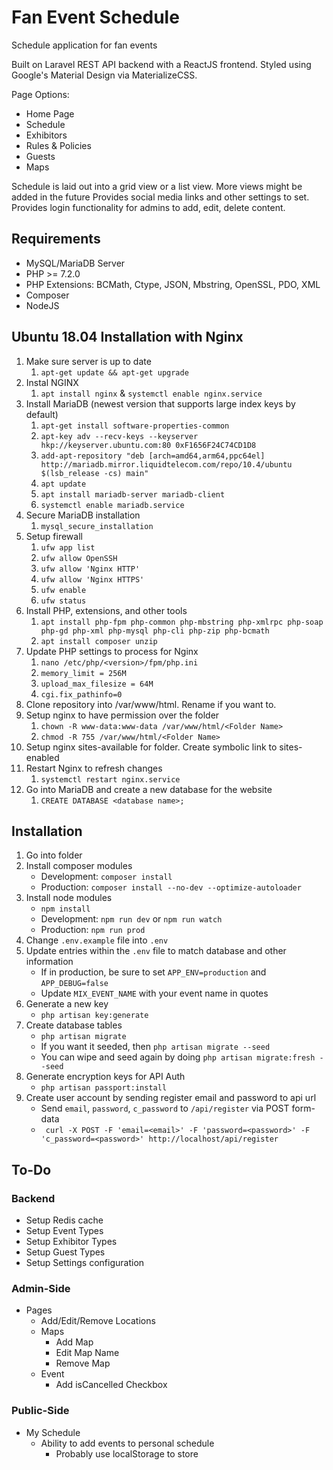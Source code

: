 # Fan Event Schedule
Schedule application for fan events

Built on Laravel REST API backend with a ReactJS frontend.
Styled using Google's Material Design via MaterializeCSS.

Page Options:
- Home Page
- Schedule
- Exhibitors
- Rules & Policies
- Guests
- Maps

Schedule is laid out into a grid view or a list view. More views might be added in the future
Provides social media links and other settings to set.
Provides login functionality for admins to add, edit, delete content.

## Requirements
* MySQL/MariaDB Server
* PHP >= 7.2.0
* PHP Extensions: BCMath, Ctype, JSON, Mbstring, OpenSSL, PDO, XML
* Composer
* NodeJS

## Ubuntu 18.04 Installation with Nginx
1. Make sure server is up to date
   1. `apt-get update && apt-get upgrade`
2. Instal NGINX
   1. `apt install nginx` & `systemctl enable nginx.service`
3. Install MariaDB (newest version that supports large index keys by default)
   1. `apt-get install software-properties-common`
   2. `apt-key adv --recv-keys --keyserver hkp://keyserver.ubuntu.com:80 0xF1656F24C74CD1D8`
   3. `add-apt-repository "deb [arch=amd64,arm64,ppc64el] http://mariadb.mirror.liquidtelecom.com/repo/10.4/ubuntu $(lsb_release -cs) main"`
   4. `apt update`
   5. `apt install mariadb-server mariadb-client`
   6. `systemctl enable mariadb.service`
4. Secure MariaDB installation
   1. `mysql_secure_installation`
5. Setup firewall
   1. `ufw app list`
   2. `ufw allow OpenSSH`
   3. `ufw allow 'Nginx HTTP'`
   4. `ufw allow 'Nginx HTTPS'`
   5. `ufw enable`
   6. `ufw status`
6. Install PHP, extensions, and other tools
   1. `apt install php-fpm php-common php-mbstring php-xmlrpc php-soap php-gd php-xml php-mysql php-cli php-zip php-bcmath`
   2. `apt install composer unzip`
7. Update PHP settings to process for Nginx
   1. `nano /etc/php/<version>/fpm/php.ini`
   2. `memory_limit = 256M`
   3. `upload_max_filesize = 64M`
   4. `cgi.fix_pathinfo=0`
8.  Clone repository into /var/www/html. Rename if you want to.
9.  Setup nginx to have permission over the folder
    1.  `chown -R www-data:www-data /var/www/html/<Folder Name>`
    2.  `chmod -R 755 /var/www/html/<Folder Name>`
10. Setup nginx sites-available for folder. Create symbolic link to sites-enabled
11. Restart Nginx to refresh changes
    1.  `systemctl restart nginx.service`
12. Go into MariaDB and create a new database for the website
    1.  `CREATE DATABASE <database name>;`

## Installation
1. Go into folder
2. Install composer modules
   * Development: `composer install`
   * Production: `composer install --no-dev --optimize-autoloader`
3. Install node modules
   * `npm install`
   * Development: `npm run dev` or `npm run watch`
   * Production: `npm run prod`
4. Change `.env.example` file into `.env`
5. Update entries within the `.env` file to match database and other information
   * If in production, be sure to set `APP_ENV=production` and `APP_DEBUG=false`
   * Update `MIX_EVENT_NAME` with your event name in quotes
6. Generate a new key
   * `php artisan key:generate`
7. Create database tables
   * `php artisan migrate`
   * If you want it seeded, then `php artisan migrate --seed`
   * You can wipe and seed again by doing `php artisan migrate:fresh --seed`
8. Generate encryption keys for API Auth
   * `php artisan passport:install`
9. Create user account by sending register email and password to api url
   * Send `email`, `password`, `c_password` to `/api/register` via POST form-data
   * ` curl -X POST -F 'email=<email>' -F 'password=<password>' -F 'c_password=<password>' http://localhost/api/register`


## To-Do

### Backend
- Setup Redis cache
- Setup Event Types
- Setup Exhibitor Types
- Setup Guest Types
- Setup Settings configuration

### Admin-Side
- Pages
  - Add/Edit/Remove Locations
  - Maps
    - Add Map
    - Edit Map Name
    - Remove Map
  - Event
    - Add isCancelled Checkbox

### Public-Side
- My Schedule
  - Ability to add events to personal schedule
    - Probably use localStorage to store